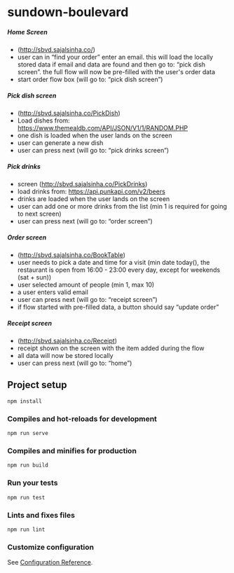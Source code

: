 # sundown-boulevard

##### Home Screen 
  * (http://sbvd.sajalsinha.co/)
  * user can in “find your order” enter an email. this will load the locally stored data if email and data are found and then go to: “pick dish screen”. the full flow will now be pre-filled with the user's order data
  * start order flow box (will go to: “pick dish screen”)

##### Pick dish screen
  * (http://sbvd.sajalsinha.co/PickDish)
  * Load dishes from: https://www.themealdb.com/API/JSON/V1/1/RANDOM.PHP
  * one dish is loaded when the user lands on the screen
  * user can generate a new dish
  * user can press next (will go to: “pick drinks screen”)

##### Pick drinks 
  * screen (http://sbvd.sajalsinha.co/PickDrinks)
  * load drinks from: https://api.punkapi.com/v2/beers
  * drinks are loaded when the user lands on the screen
  * user can add one or more drinks from the list (min 1 is required for going to next screen)
  * user can press next (will go to: “order screen”)

##### Order screen 
  * (http://sbvd.sajalsinha.co/BookTable)
  * user needs to pick a date and time for a visit (min date today(), the restaurant is open from 16:00 - 23:00 every day, except for weekends (sat + sun))
  * user selected amount of people (min 1, max 10)
  * a user enters valid email
  * user can press next (will go to: “receipt screen”)
  * if flow started with pre-filled data, a button should say “update order”

##### Receipt screen 
  * (http://sbvd.sajalsinha.co/Receipt)
  * receipt shown on the screen with the item added during the flow
  * all data will now be stored locally
  * user can press next (will go to: “home”)



## Project setup
```
npm install
```

### Compiles and hot-reloads for development
```
npm run serve
```

### Compiles and minifies for production
```
npm run build
```

### Run your tests
```
npm run test
```

### Lints and fixes files
```
npm run lint
```

### Customize configuration
See [Configuration Reference](https://cli.vuejs.org/config/).
